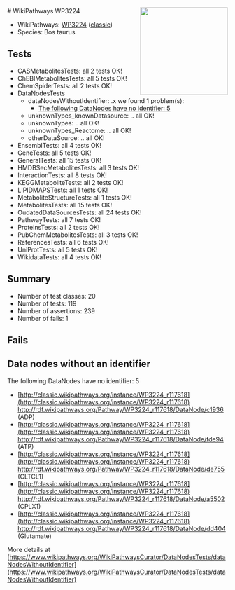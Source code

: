 <img style="float: right; width: 200px" src="https://upload.wikimedia.org/wikipedia/commons/thumb/8/83/Wplogo_with_text_500.png/640px-Wplogo_with_text_500.png" />
# WikiPathways WP3224

* WikiPathways: [WP3224](https://wikipathways.org/pathways/WP3224) ([classic](https://classic.wikipathways.org/instance/WP3224))
* Species: Bos taurus
## Tests
* CASMetabolitesTests: all 2 tests OK!
* ChEBIMetabolitesTests: all 5 tests OK!
* ChemSpiderTests: all 2 tests OK!
* DataNodesTests
    * dataNodesWithoutIdentifier: .x we found 1 problem(s):
        * [The following DataNodes have no identifier: 5](#d2d32fa4)
    * unknownTypes_knownDatasource: .. all OK!
    * unknownTypes: .. all OK!
    * unknownTypes_Reactome: .. all OK!
    * otherDataSource: .. all OK!
* EnsemblTests: all 4 tests OK!
* GeneTests: all 5 tests OK!
* GeneralTests: all 15 tests OK!
* HMDBSecMetabolitesTests: all 3 tests OK!
* InteractionTests: all 8 tests OK!
* KEGGMetaboliteTests: all 2 tests OK!
* LIPIDMAPSTests: all 1 tests OK!
* MetaboliteStructureTests: all 1 tests OK!
* MetabolitesTests: all 15 tests OK!
* OudatedDataSourcesTests: all 24 tests OK!
* PathwayTests: all 7 tests OK!
* ProteinsTests: all 2 tests OK!
* PubChemMetabolitesTests: all 3 tests OK!
* ReferencesTests: all 6 tests OK!
* UniProtTests: all 5 tests OK!
* WikidataTests: all 4 tests OK!


## Summary

* Number of test classes: 20
* Number of tests: 119
* Number of assertions: 239
* Number of fails: 1

## Fails

<a name="d2d32fa4" />

## Data nodes without an identifier

The following DataNodes have no identifier: 5

* [http://classic.wikipathways.org/instance/WP3224_r117618](http://classic.wikipathways.org/instance/WP3224_r117618) http://rdf.wikipathways.org/Pathway/WP3224_r117618/DataNode/c1936 (ADP)
* [http://classic.wikipathways.org/instance/WP3224_r117618](http://classic.wikipathways.org/instance/WP3224_r117618) http://rdf.wikipathways.org/Pathway/WP3224_r117618/DataNode/fde94 (ATP)
* [http://classic.wikipathways.org/instance/WP3224_r117618](http://classic.wikipathways.org/instance/WP3224_r117618) http://rdf.wikipathways.org/Pathway/WP3224_r117618/DataNode/de755 (CLTCL1)
* [http://classic.wikipathways.org/instance/WP3224_r117618](http://classic.wikipathways.org/instance/WP3224_r117618) http://rdf.wikipathways.org/Pathway/WP3224_r117618/DataNode/a5502 (CPLX1)
* [http://classic.wikipathways.org/instance/WP3224_r117618](http://classic.wikipathways.org/instance/WP3224_r117618) http://rdf.wikipathways.org/Pathway/WP3224_r117618/DataNode/dd404 (Glutamate)


More details at [https://www.wikipathways.org/WikiPathwaysCurator/DataNodesTests/dataNodesWithoutIdentifier](https://www.wikipathways.org/WikiPathwaysCurator/DataNodesTests/dataNodesWithoutIdentifier)


